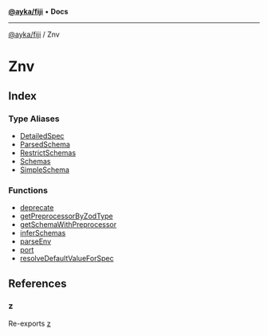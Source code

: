 [**@ayka/fiji**](../../README.md) • **Docs**

***

[@ayka/fiji](../../globals.md) / Znv

# Znv

## Index

### Type Aliases

- [DetailedSpec](type-aliases/DetailedSpec.md)
- [ParsedSchema](type-aliases/ParsedSchema.md)
- [RestrictSchemas](type-aliases/RestrictSchemas.md)
- [Schemas](type-aliases/Schemas.md)
- [SimpleSchema](type-aliases/SimpleSchema.md)

### Functions

- [deprecate](functions/deprecate.md)
- [getPreprocessorByZodType](functions/getPreprocessorByZodType.md)
- [getSchemaWithPreprocessor](functions/getSchemaWithPreprocessor.md)
- [inferSchemas](functions/inferSchemas.md)
- [parseEnv](functions/parseEnv.md)
- [port](functions/port.md)
- [resolveDefaultValueForSpec](functions/resolveDefaultValueForSpec.md)

## References

### z

Re-exports [z](../Zod/namespaces/z/README.md)
